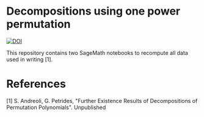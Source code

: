 # Decompositions using one power permutation
[![DOI](https://zenodo.org/badge/801481645.svg)](https://doi.org/10.5281/zenodo.15627577)


This repository contains two SageMath notebooks to recompute all data used in writing [1].

# References

[1] S. Andreoli, G. Petrides, "Further Existence Results of Decompositions of Permutation Polynomials". Unpublished
